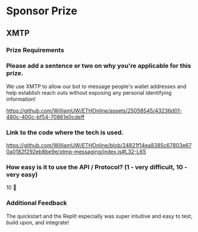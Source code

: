 # Sponsor Prize

## XMTP

### Prize Requirements

### Please add a sentence or two on why you're applicable for this prize.

We use XMTP to allow our bot to message people's wallet addresses and help establish reach outs without exposing any personal identifying information!

https://github.com/WilliamUW/ETHOnline/assets/25058545/43236d01-480c-400c-bf54-70861e0cdeff

### Link to the code where the tech is used.

https://github.com/WilliamUW/ETHOnline/blob/24821f14ea8385c67803e670a0182f292eb8be9e/xtmp-messaging/index.js#L32-L65

### How easy is it to use the API / Protocol? (1 - very difficult, 10 - very easy)

10 🌟

### Additional Feedback

The quickstart and the Replit especially was super intuitive and easy to test, build upon, and integrate!
